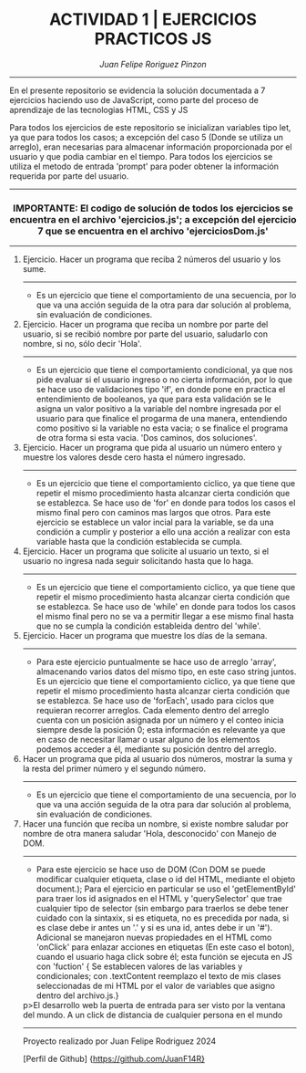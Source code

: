 <h1 align="center"> ACTIVIDAD 1 | EJERCICIOS PRACTICOS JS</h1>
<!-- Subtitulo centrado y cursiva -->
<p align="center"><em>Juan Felipe Roriguez Pinzon</em></p>
<hr>

<p>En el presente repositorio se evidencia la solución documentada a 7 ejercicios haciendo uso de JavaScript, como parte del proceso de aprendizaje de las tecnologias HTML, CSS y JS</p>
<p>Para todos los ejercicios de este repositorio se inicializan variables tipo let, ya que para todos los casos; a excepción del caso 5 (Donde se utiliza un arreglo), eran necesarias para almacenar información proporcionada por el usuario y que podia cambiar en el tiempo. Para todos los ejercicios se utiliza el metodo de entrada 'prompt' para poder obtener la información requerida por parte del usuario.</p>
<hr>
<h3 align="center">IMPORTANTE: El codigo de solución de todos los ejercicios se encuentra en el archivo 'ejercicios.js'; a excepción del ejercicio 7 que se encuentra en el archivo 'ejerciciosDom.js'</h3>
<hr>
<ol>
    <li>Ejercicio. Hacer un programa que reciba 2 números del usuario y los sume. </li>
    <hr>
        <ul>
            <li>Es un ejercicio que tiene el comportamiento de una secuencia, por lo que va una acción seguida de la otra para dar solución al problema, sin evaluación de condiciones.</li>
        </ul>
    <li>Ejercicio. Hacer un programa que reciba un nombre por parte del usuario, si se recibió nombre por parte del usuario, saludarlo con nombre, si no, sólo decir 'Hola'. </li>
    <hr>
        <ul>
            <li>Es un ejercicio que tiene el comportamiento condicional, ya que nos pide evaluar si el usuario ingreso o no cierta información, por lo que se hace uso de validaciones tipo 'if', en donde pone en practica el entendimiento de booleanos, ya que para esta validación se le asigna un valor positivo a la variable del nombre ingresada por el usuario para que finalice el progarma de una manera, entendiendo como positivo si la variable no esta vacia; o se finalice el programa de otra forma si esta vacia. 'Dos caminos, dos soluciones'.  </li>
        </ul>
    <li>Ejercicio. Hacer un programa que pida al usuario un número entero y muestre los valores desde cero hasta el número ingresado. </li>
    <hr>
        <ul>
            <li>Es un ejercicio que tiene el comportamiento ciclico, ya que tiene que repetir el mismo procedimiento hasta alcanzar cierta condición que se establezca. Se hace uso de 'for' en donde para todos los casos el mismo final pero con caminos mas largos que otros. Para este ejercicio se establece un valor incial para la variable, se da una condición a cumplir y posterior a ello una acción a realizar con esta variable hasta que la condición establecida se cumpla. </li>
        </ul>
        <li>Ejercicio. Hacer un programa que solicite al usuario un texto, si el usuario no ingresa nada seguir solicitando hasta que lo haga. </li>
    <hr>
        <ul>
    <li>Es un ejercicio que tiene el comportamiento ciclico, ya que tiene que repetir el mismo procedimiento hasta alcanzar cierta condición que se establezca. Se hace uso de 'while' en donde para todos los casos el mismo final pero no se va a permitir llegar a ese mismo final hasta que no se cumpla la condición estableida dentro del 'while'. </li>
        </ul>
    <li>Ejercicio. Hacer un programa que muestre los días de la semana. </li>
    <hr>
        <ul>
            <li>Para este ejercicio puntualmente se hace uso de arreglo 'array', almacenando varios datos del mismo tipo, en este caso string juntos. Es un ejercicio que tiene el comportamiento ciclico, ya que tiene que repetir el mismo procedimiento hasta alcanzar cierta condición que se establezca. Se hace uso de 'forEach', usado para ciclos que requieran recorrer arreglos. Cada elemento dentro del arreglo cuenta con un posición asignada por un número y el conteo inicia siempre desde la posición 0; esta información es relevante ya que en caso de necesitar llamar o usar alguno de los elementos podemos acceder a él, mediante su posición dentro del arreglo. </li>
        </ul>
        <li>Hacer un programa que pida al usuario dos números, mostrar la suma y la resta del primer número y el segundo número.</li>
    <hr>
        <ul>
            <li>Es un ejercicio que tiene el comportamiento de una secuencia, por lo que va una acción seguida de la otra para dar solución al problema, sin evaluación de condiciones. </li>
        </ul>
        <li>Hacer una función que reciba un nombre, si existe nombre saludar por nombre de otra manera saludar 'Hola, desconocido' con Manejo de DOM.</li>
    <hr>
        <ul>
            <li>Para este ejercicio se hace uso de DOM (Con DOM se puede modificar cualquier etiqueta, clase o id del HTML, mediante el objeto document.); Para el ejercicio en particular se uso el 'getElementById' para traer los id asignados en el HTML y 'querySelector' que trae cualquier tipo de selector (sin embargo para traerlos se debe tener cuidado con la sintaxix, si es etiqueta, no es precedida por nada, si es clase debe ir antes un '.' y si es una id, antes debe ir un '#'). Adicional se manejaron nuevas propiedades en el HTML como 'onClick' para enlazar acciones en etiquetas (En este caso el boton), cuando el usuario haga click sobre él; esta función se ejecuta en JS con 'fuction' { Se establecen valores de las variables y condicionales; con .textContent reemplazo el texto de mis clases seleccionadas de mi HTML por el valor de variables que asigno dentro del archivo.js.} </li>
        </ul>
        p>El desarrollo web la puerta de entrada para ser visto por la ventana del mundo. A un click de distancia de cualquier persona en el mundo</p>
<hr>

Proyecto realizado por Juan Felipe Rodriguez 2024

[Perfil de Github] {https://github.com/JuanF14R}